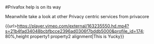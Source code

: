 #Privafox help is on its way

Meanwhile take a look at other Privacy centric services from privacore  

{{url>https://player.vimeo.com/external/163235550.hd.mp4?s=21b4fad34048bcbfbcce2396ad0306f7bddb5000&profile_id=174; 80%,height property1 property2 alignment|This is Yucky}}


